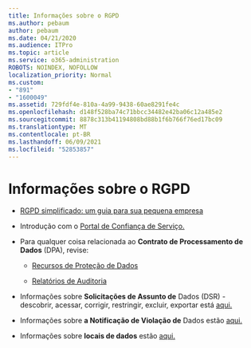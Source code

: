 ```yaml
---
title: Informações sobre o RGPD
ms.author: pebaum
author: pebaum
ms.date: 04/21/2020
ms.audience: ITPro
ms.topic: article
ms.service: o365-administration
ROBOTS: NOINDEX, NOFOLLOW
localization_priority: Normal
ms.custom:
- "891"
- "1600049"
ms.assetid: 729fdf4e-810a-4a99-9438-60ae8291fe4c
ms.openlocfilehash: d148f528ba74c71bbcc34482e42ba06c12a485e2
ms.sourcegitcommit: 8878c313b41194808bd88b1f6b766f76ed17bc09
ms.translationtype: MT
ms.contentlocale: pt-BR
ms.lasthandoff: 06/09/2021
ms.locfileid: "52853857"
---
```

# <a name="information-about-gdpr"></a>Informações sobre o RGPD

- [RGPD simplificado: um guia para sua pequena empresa](/microsoft-365/admin/security-and-compliance/gdpr-compliance)

- Introdução com o [Portal de Confiança de Serviço.](https://servicetrust.microsoft.com/ViewPage/GDPRGetStarted)

- Para qualquer coisa relacionada ao **Contrato de Processamento de Dados** (DPA), revise:

  - [Recursos de Proteção de Dados](https://servicetrust.microsoft.com/ViewPage/TrustDocuments)

  - [Relatórios de Auditoria](https://servicetrust.microsoft.com/ViewPage/MSComplianceGuide)

- Informações sobre **Solicitações de Assunto de** Dados (DSR) - descobrir, acessar, corrigir, restringir, excluir, exportar está [aqui.](/microsoft-365/compliance/gdpr-dsr-office365)

- Informações sobre **a Notificação de Violação de** Dados estão [aqui.](https://servicetrust.microsoft.com/ViewPage/GDPRBreach)

- Informações sobre **locais de dados** estão [aqui.](https://products.office.com/where-is-your-data-located?ms.officeurl=datamaps&amp;geo=All#All)

